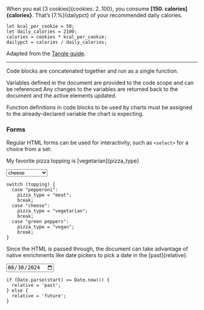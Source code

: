 


When you eat [3 cookies]{cookies: 2..100}, you consume <strong>[150. calories]{calories}</strong>. That’s [7.%]{dailypct} of your recommended daily calories.

    let kcal_per_cookie = 50;
    let daily_calories = 2100;
    calories = cookies * kcal_per_cookie;
    dailypct = calories / daily_calories;

Adapted from the [Tangle guide](https://worrydream.com/Tangle/guide.html).


- - -


Code blocks are concatenated together and run as a single function.

Variables defined in the document are provided to the code scope and can be referenced
Any changes to the variables are returned back to the document and the active elements updated.




Function definitions in code blocks to be used by charts must be assigned to the already-declared variable the chart is expecting.



### Forms

Regular HTML forms can be used for interactivity, such as `<select>` for a choice from a set:

My favorite pizza topping is [vegetarian]{pizza_type}

<select name="topping">
  <option value="cheese" default>cheese</option>
  <option value="pepperoni">pepperoni</option>
  <option value="green peppers">green peppers</option>
</select>

    switch (topping) {
      case "pepperoni":
        pizza_type = "meat";
        break;
      case "cheese":
        pizza_type = "vegetarian";
        break;
      case "green peppers":
        pizza_type = "vegan";
        break;
    }


Since the HTML is passed through, the document can take advantage of native enrichments like date pickers to pick a date in the [past]{relative}.

<input name="start" type="date" value="2024-08-30">

    if (Date.parse(start) <= Date.now()) {
      relative = 'past';
    } else {
      relative = 'future';
    }
